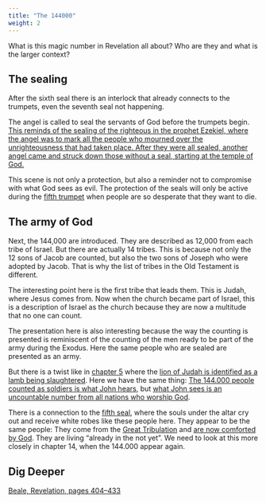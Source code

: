```yaml
---
title: "The 144000"
weight: 2
---
```


What is this magic number in Revelation all about? Who are they and what is the larger context?

## The sealing

<a name="9366"></a>
After the sixth seal there is an interlock that already connects to the trumpets, even the seventh seal not happening.

The angel is called to seal the servants of God before the trumpets begin. [This reminds of the sealing of the righteous in the prophet Ezekiel, where the angel was to mark all the people who mourned over the unrighteousness that had taken place. After they were all sealed, another angel came and struck down those without a seal, starting at the temple of God.](https://www.bibleserver.com/NIV/Ezekiel9)

This scene is not only a protection, but also a reminder not to compromise with what God sees as evil. The protection of the seals will only be active during the [fifth trumpet](../../../../content/trumpets/expl/the-trumpets-in-revelation) when people are so desperate that they want to die.

## The army of God

<a name="2cd4"></a>
Next, the 144,000 are introduced. They are described as 12,000 from each tribe of Israel. But there are actually 14 tribes. This is because not only the 12 sons of Jacob are counted, but also the two sons of Joseph who were adopted by Jacob. That is why the list of tribes in the Old Testament is different.

The interesting point here is the first tribe that leads them. This is Judah, where Jesus comes from. Now when the church became part of Israel, this is a description of Israel as the church because they are now a multitude that no one can count.

The presentation here is also interesting because the way the counting is presented is reminiscent of the counting of the men ready to be part of the army during the Exodus. Here the same people who are sealed are presented as an army.

But there is a twist like in [chapter 5](../../../../content/seals/expl/the-book-with-the-seven-seals) where the [lion of Judah is identified as a lamb being slaughtered](https://www.bibleserver.com/NIV/Revelation5%3A6). Here we have the same thing: [The 144.000 people counted as soldiers is what John hears](https://www.bibleserver.com/NIV/Revelation7%3A4), but [what John sees is an uncountable number from all nations who worship God](https://www.bibleserver.com/NIV/Revelation7%3A9).

There is a connection to the [fifth seal](https://www.bibleserver.com/NIV/Revelation6%3A9-11), where the souls under the altar cry out and receive white robes like these people here. They appear to be the same people: They come from the [Great Tribulation](../../../../content/army/expl/the-end-time-and-the-great-tribulation) and [are now comforted by God](https://www.bibleserver.com/NIV/Revelation7%3A15-17). They are living “already in the not yet”. We need to look at this more closely in chapter 14, when the 144.000 appear again.

## Dig Deeper

[Beale, Revelation, pages 404–433](../../../../about/ressources/index.html#beale_rev)

